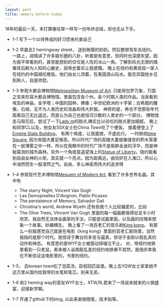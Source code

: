 ```yaml
---
layout: post
title: memory-before-today
---
```


18年的最后一天，本打算像往常一样写一份年终总结，却也无从下手。

* 1-1 写下一个以待养成的好习惯来约束自己
* 1-2 早晨去2 hemingway street， 送别琬璎的奶奶。然后整顿驾车去纽约。一路上，润晴讲了许多娱乐圈的八卦，听着挺有意思，但同时也深感失望。因为我平常看到的，甚至能想到的仅仅是人性的冰山一角。了解到风光无限的偶像背后鲜为人知的心酸史，屈辱史着实让我感慨。 晚上在纽约和黄叔叔一家人在纽约的中国城吃晚饭。他们由女儿领着，在美国游山玩水。能在异国他乡见到熟人，自是欣慰。 
* 1-3 参观大都会博物馆[Metropolitan Museum of Art](https://www.metmuseum.org). 只能用包罗万象，万国之宝来形容大都会博物馆。里面包含各个州，各个时期人类的作品。当我看到埃及的神庙，金字塔；中国的园林，佛像；中世纪欧洲的十字架；古希腊的雕像，石棺，无不为人类历史的浩淼和伟大折服。 神奇的是，再也不觉那些年代距离自己无比遥远，而是认为自己也是恒河沙数的人类史的一个部分。 博物馆走马观花后，尝试了一下[Lady m](https://www.ladym.com/)的甜点,确实比以往吃的甜点更加细腻。 晚上和同学CL以及，他女友SSX女士在China Town吃了个便饭。 接着便登上了[Empire State Building](http://www.esbnyc.com/)。 有两个角度，让我震撼，不虚此行。 一时俯视[time Square](https://en.wikipedia.org/wiki/Times_Square), 因为帝国大厦足够高，所以时代广场的高楼大厦就像镂空的积木笼罩在一层薄雾之中一样。所以在我眼中的时代广场不是紫醉金迷的浮华，而是神秘莫测的城市森林。另外一个角度是遥望海上的[Statue of Liberty](https://www.nps.gov/stli/index.htm)。隐约能看到自由女神的火炬，其实就一个亮点。因为距离远，由恰好在入海口，所以心中油然而生一股凛然之气。自由，多么神圣而伟大的追求呀
 
* 1-4 参观现代艺术博物馆[Mesuem of Modern Art](), 看到了许多世界名画。其中有
  * The starry Night, Vincent Van Gogh
  * Les Demopiselles D'Avignon, Pablo Picasso
  * The persistence of Memory, Salvador Dali
  * Christina's world, Andrew Wyeth
  还有些我个人比较偏爱的，比如
  *  The Olive Trees, VIncent Van Gogh
 里面的每一幅画都值得驻足半小时欣赏，我自然无法体会画家的手法，只能尝试画里面，以及画的纹理来想象一个故事。妙趣横生。 晚上看了一场百老汇的音乐剧[King kong](https://www.expedia.com/things-to-do/king-kong-on-broadway.a514452.activity-details?regionId=201&semcid=US.MULTILOB.GOOGLE.AT-c-EN.TSHOP&semdtl=a11345517908.b153620168546.r1.g1dsa-497511626357.i149514285380.d1296196410142.e1c.j11025202.k1.f11t2.n1.l1g.h1b.m1&gclid=Cj0KCQiAjszhBRDgARIsAH8KgvcEGGSAhi97Y93E5nCBBJO-3xjfDgtAQt1RLonvdSAR9l7PCiDymPYaAj_eEALw_wcB)。 有那么一刻我感觉自己就是在电影《king kong》里面的百老汇剧场里，当然我指的是那个时代。我惊讶于舞台的多变与逼真，惊讶于金刚以假乱真的动作和神态。 有意思的是WYF女士被感动得啜泣不止。 对，带纽约地铁里看到一只老鼠，素来被人诟病脏乱差的纽约地铁果不其然，我很庆幸我在不断验证这电影里的，书里的纽约。
 
* 1-5， 去korean town吃了泡菜汤，启程回匹兹堡。晚上去YQW女士家拿她不远万里从国内给我带的水笔和笔芯。别来无恙。
* 1-6 和2 heming way的室友WYF女士，XTW,RL君来了一场说来就来的火锅盛宴，迎接新学期。
* 1-7 开通了github下的blog, 以此来谢谢随笔，技术贴等。
  
